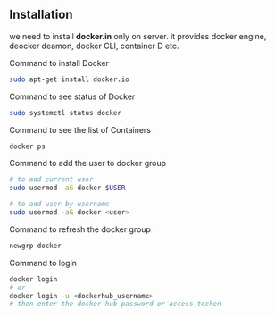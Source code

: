 ## Installation

we need to install **docker.in** only on server. it provides docker engine, deocker deamon, docker CLI, container D etc.

Command to install Docker

```bash
sudo apt-get install docker.io
```

Command to see status of Docker

```bash
sudo systemctl status docker
```

Command to see the list of Containers

```bash
docker ps
```

Command to add the user to docker group

```bash
# to add current user
sudo usermod -aG docker $USER

# to add user by username
sudo usermod -aG docker <user>

```

Command to refresh the docker group

```bash
newgrp docker
```

Command to login

```bash
docker login
# or
docker login -u <dockerhub_username> 
# then enter the docker hub password or access tocken
```
